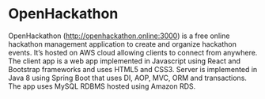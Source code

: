 # OpenHackathon

OpenHackathon (http://openhackathon.online:3000) is a free online hackathon
management application to create and organize hackathon events. It’s hosted on AWS
cloud allowing clients to connect from anywhere. The client app is a web app
implemented in Javascript using React and Bootstrap frameworks and uses HTML5 and
CSS3. Server is implemented in Java 8 using Spring Boot that uses DI, AOP, MVC, ORM
and transactions. The app uses MySQL RDBMS hosted using Amazon RDS.
